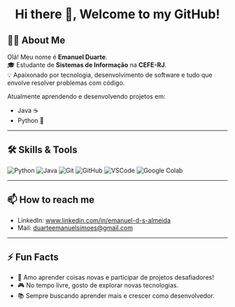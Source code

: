<h1 align="center">Hi there 👋, Welcome to my GitHub!</h1>

## 👨‍💻 About Me

Olá! Meu nome é **Emanuel Duarte**.  
🎓 Estudante de **Sistemas de Informação** na **CEFE-RJ**.  
💡 Apaixonado por tecnologia, desenvolvimento de software e tudo que envolve resolver problemas com código.

Atualmente aprendendo e desenvolvendo projetos em:

- Java ☕
- Python 🐍
---

## 🛠️ Skills & Tools

![Python](https://img.shields.io/badge/Python-3776AB?style=flat&logo=python&logoColor=white)
![Java](https://img.shields.io/badge/Java-ED8B00?style=flat&logo=java&logoColor=white)
![Git](https://img.shields.io/badge/Git-F05032?style=flat&logo=git&logoColor=white)
![GitHub](https://img.shields.io/badge/GitHub-181717?style=flat&logo=github&logoColor=white)
![VSCode](https://img.shields.io/badge/VSCode-007ACC?style=flat&logo=visual%20studio%20code&logoColor=white)
![Google Colab](https://img.shields.io/badge/Google%20Colab-F9AB00?style=flat&logo=googlecolab&logoColor=white)

---

## 📫 How to reach me

- LinkedIn: [](www.linkedin.com/in/emanuel-d-s-almeida)
www.linkedin.com/in/emanuel-d-s-almeida
- Mail: [](duarteemanuelsimoes@gmail.com)
duarteemanuelsimoes@gmail.com
---

## ⚡ Fun Facts

- 👾 Amo aprender coisas novas e participar de projetos desafiadores!
- 🎮 No tempo livre, gosto de explorar novas tecnologias.
- 📚 Sempre buscando aprender mais e crescer como desenvolvedor.
